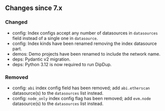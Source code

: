 <!-- markdownlint-disable first-line-h1 -->
## Changes since 7.x

### Changed

- config: Index configs accept any number of datasources in `datasources` field instead of a single one in `datasource`.
- config: Index kinds have been renamed removing the index datasource part.
- demos: Demo projects have been renamed to include the network name.
- deps: Pydantic v2 migration.
- deps: Python 3.12 is now required to run DipDup.

### Removed

- config: `abi` index config field has been removed; add `abi.etherscan` datasource(s) to the `datasources` list instead.
- config: `node_only` index config flag has been removed; add `evm.node` datasource(s) to the `datasources` list instead.
